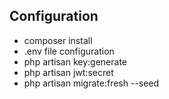 ## Configuration

- composer install
- .env file configuration
- php artisan key:generate
- php artisan jwt:secret
- php artisan migrate:fresh --seed
